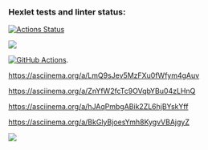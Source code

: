 ### Hexlet tests and linter status:
[![Actions Status](https://github.com/VladDB/java-project-lvl1/workflows/hexlet-check/badge.svg)](https://github.com/VladDB/java-project-lvl1/actions)

<a href="https://codeclimate.com/github/VladDB/java-project-lvl1/maintainability"><img src="https://api.codeclimate.com/v1/badges/52143cb5e70b7fb1876a/maintainability" /></a>

[![GitHub Actions](https://github.com/VladDB/java-project-lvl1/actions/workflows/github-actions-demo.yml/badge.svg)](https://github.com/VladDB/java-project-lvl1/actions/workflows/github-actions-demo.yml).

https://asciinema.org/a/LmQ9sJev5MzFXu0fWfym4gAuv

https://asciinema.org/a/ZnYfW2fcTc9OVqbYBu04zLHnQ

https://asciinema.org/a/hJAqPmbgABik2ZL6hjBYskYff

https://asciinema.org/a/BkGlyBjoesYmh8KygvVBAjgyZ

<a href="https://asciinema.org/a/h14aRceuSRF8gQDyeqjTKoedW" target="_blank"><img src="https://asciinema.org/a/h14aRceuSRF8gQDyeqjTKoedW.svg" /></a>